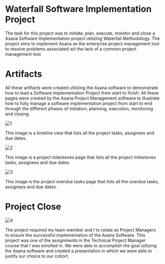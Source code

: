 # Waterfall Software Implementation Project
The task for this project was to initiate, plan, execute, monitor and close a Asana Software Implementation project utilizing Waterfall Methodology.  The project aims to implement Asana as the enterprise project management tool to resolve problems associated wit the lack of a common project management tool.


# Artifacts
All these artifacts were created utilizing the Asana software to demonstrate how to lead a Software Implementation Project from start to finish. All these pages were created by the Asana Project Management software to illustrate how to fully manage a software implementation project from start to end through the different phases of initiation, planning, execution, monitoring and closing.


![1](https://user-images.githubusercontent.com/76075363/102551974-3f29fe00-4075-11eb-88a6-606352d68fff.png)


This image is a timeline view that lists all the project tasks, assignees and due dates.


![2](https://user-images.githubusercontent.com/76075363/102551976-3fc29480-4075-11eb-9917-ffafc43d0632.png)


This image is a project milestones page that lists all the project milestones tasks, assignees and due dates.


![3](https://user-images.githubusercontent.com/76075363/102551977-405b2b00-4075-11eb-9b2b-7de2fed00549.png)


This image is the project overdue tasks page that lists all the overdue tasks, assignees and due dates.


# Project Close

![4](https://user-images.githubusercontent.com/76075363/102552099-75677d80-4075-11eb-877f-6cd29246dfa8.png)

The project required my team member and I to rotate as Project Managers to ensure the successful implementation of the Asana Software. This project was one of the assignments in the Technical Project Manager course that I was enrolled in. We were able to accomplish the goal utilizing the Asana software and created a presentation in which we were able to justify our choice to our cohort.
